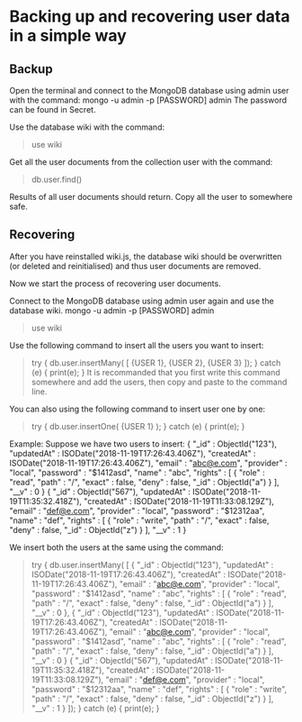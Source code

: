 # Backing up and recovering user data in a simple way

## Backup
Open the terminal and connect to the MongoDB database using admin user with the command:
mongo -u admin -p [PASSWORD] admin
The password can be found in Secret.

Use the database wiki with the command:
> use wiki

Get all the user documents from the collection user with the command:
> db.user.find()

Results of all user documents should return. Copy all the user to somewhere safe.

## Recovering
After you have reinstalled wiki.js, the database wiki should be overwritten (or deleted and reinitialised) and thus user documents are removed.

Now we start the process of recovering user documents.

Connect to the MongoDB database using admin user again and use the database wiki.
mongo -u admin -p [PASSWORD] admin
> use wiki

Use the following command to insert all the users you want to insert:
> try { db.user.insertMany( [ {USER 1}, {USER 2}, {USER 3} ]); } catch (e) { print(e); }
It is recommanded that you first write this command somewhere and add the users, then copy and paste to the command line.

You can also using the following command to insert user one by one:
> try { db.user.insertOne( {USER 1} ); } catch (e) { print(e); }

Example:
Suppose we have two users to insert:
{ "_id" : ObjectId("123"), "updatedAt" : ISODate("2018-11-19T17:26:43.406Z"), "createdAt" : ISODate("2018-11-19T17:26:43.406Z"), "email" : "abc@e.com", "provider" : "local", "password" : "$1412asd", "name" : "abc", "rights" : [ { "role" : "read", "path" : "/", "exact" : false, "deny" : false, "_id" : ObjectId("a") } ], "__v" : 0 }
{ "_id" : ObjectId("567"), "updatedAt" : ISODate("2018-11-19T11:35:32.418Z"), "createdAt" : ISODate("2018-11-19T11:33:08.129Z"), "email" : "def@e.com", "provider" : "local", "password" : "$12312aa", "name" : "def", "rights" : [ { "role" : "write", "path" : "/", "exact" : false, "deny" : false, "_id" : ObjectId("z") } ], "__v" : 1 }

We insert both the users at the same using the command:
> try { db.user.insertMany( [ { "_id" : ObjectId("123"), "updatedAt" : ISODate("2018-11-19T17:26:43.406Z"), "createdAt" : ISODate("2018-11-19T17:26:43.406Z"), "email" : "abc@e.com", "provider" : "local", "password" : "$1412asd", "name" : "abc", "rights" : [ { "role" : "read", "path" : "/", "exact" : false, "deny" : false, "_id" : ObjectId("a") } ], "__v" : 0 }, { "_id" : ObjectId("123"), "updatedAt" : ISODate("2018-11-19T17:26:43.406Z"), "createdAt" : ISODate("2018-11-19T17:26:43.406Z"), "email" : "abc@e.com", "provider" : "local", "password" : "$1412asd", "name" : "abc", "rights" : [ { "role" : "read", "path" : "/", "exact" : false, "deny" : false, "_id" : ObjectId("a") } ], "__v" : 0 }
{ "_id" : ObjectId("567"), "updatedAt" : ISODate("2018-11-19T11:35:32.418Z"), "createdAt" : ISODate("2018-11-19T11:33:08.129Z"), "email" : "def@e.com", "provider" : "local", "password" : "$12312aa", "name" : "def", "rights" : [ { "role" : "write", "path" : "/", "exact" : false, "deny" : false, "_id" : ObjectId("z") } ], "__v" : 1 } ]); } catch (e) { print(e); }

